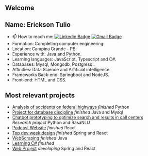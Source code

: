 
## Welcome


## Name: Erickson Tulio
- 📫 How to reach me: 
[![Linkedin Badge](https://img.shields.io/badge/-Erickson%20Tulio-3333cc?style=flat-square&logo=Linkedin&logoColor=white&link=https://www.linkedin.com/in/erickson-eng/)](https://www.linkedin.com/in/erickson-eng/) 
[![Gmail Badge](https://img.shields.io/badge/-erickson.tulio96@gmail.com-3333cc?style=flat-square&logo=Gmail&logoColor=white&link=mailto:erickson.tulio96@gmail.com)](mailto:erickson.tulio96@gmail.com)
- Formation: Completing computer engineering.
- Location: Campina Grande - PB.
- Experience with: Java and Python.
- Learning languages: JavaScript, Typescript and C#.
- Databases: Mysql, Mongodb, Postgresql.
- Affinities: Data Science and Artificial intelligence.
- Frameworks Back-end: Springboot and NodeJS.
- Front-end: HTML and CSS.

## Most relevant projects
- [Analysis of accidents on federal highways](https://github.com/Erickson-Eng/Projeto-Estatistica) *finished* Python
- [Project for database discipline](https://github.com/Erickson-Eng/Banco-de-dados) *finished* Java and Mysql
- [Chatbot prototyping to optimize search and results in call centers](https://github.com/Erickson-Eng/Projeto-de-Pesquisa) *Research project* Python and RasaNLU
- [Podcast Website](https://github.com/Erickson-Eng/NLW-5_Reactjs) *finished* React
- [Top dev week design](https://github.com/Erickson-Eng/fullstackproject) *finished* Spring and React
- [WebScraping](https://github.com/Erickson-Eng/WebScraping) *finished* Java
- [Learning C#](https://github.com/Erickson-Eng/AspNET) *finished*
- [Web Project](https://github.com/Erickson-Eng/Quatty) *developing* Spring and React
